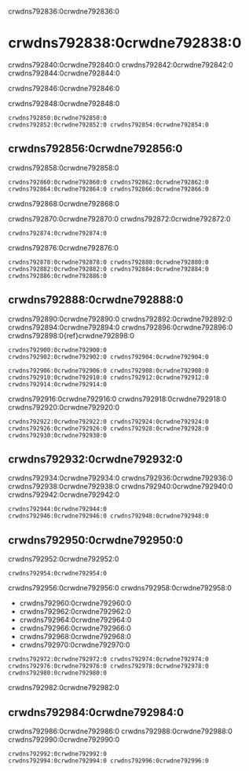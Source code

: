 crwdns792836:0crwdne792836:0
# crwdns792838:0crwdne792838:0

crwdns792840:0crwdne792840:0 crwdns792842:0crwdne792842:0 crwdns792844:0crwdne792844:0

crwdns792846:0crwdne792846:0

crwdns792848:0crwdne792848:0

```{figure} ../../figures/gifs/cffinit-0.gif
crwdns792850:0crwdne792850:0
crwdns792852:0crwdne792852:0 crwdns792854:0crwdne792854:0
```

## crwdns792856:0crwdne792856:0

crwdns792858:0crwdne792858:0

```{figure} ../../figures/gifs/cffinit-1.gif
crwdns792860:0crwdne792860:0 crwdns792862:0crwdne792862:0
crwdns792864:0crwdne792864:0 crwdns792866:0crwdne792866:0
```

crwdns792868:0crwdne792868:0

crwdns792870:0crwdne792870:0 crwdns792872:0crwdne792872:0

```{note}
crwdns792874:0crwdne792874:0
```

crwdns792876:0crwdne792876:0

```{figure} ../../figures/gifs/cffinit-1-filled.gif
crwdns792878:0crwdne792878:0 crwdns792880:0crwdne792880:0
crwdns792882:0crwdne792882:0 crwdns792884:0crwdne792884:0 crwdns792886:0crwdne792886:0
```

## crwdns792888:0crwdne792888:0

crwdns792890:0crwdne792890:0 crwdns792892:0crwdne792892:0 crwdns792894:0crwdne792894:0 crwdns792896:0crwdne792896:0 crwdns792898:0{ref}crwdne792898:0

```{figure} ../../figures/gifs/cffinit-2.gif
crwdns792900:0crwdne792900:0
crwdns792902:0crwdne792902:0 crwdns792904:0crwdne792904:0
```

```{figure} ../../figures/gifs/cffinit-2-add-author.gif
crwdns792906:0crwdne792906:0 crwdns792908:0crwdne792908:0
crwdns792910:0crwdne792910:0 crwdns792912:0crwdne792912:0 crwdns792914:0crwdne792914:0
```

crwdns792916:0crwdne792916:0 crwdns792918:0crwdne792918:0 crwdns792920:0crwdne792920:0

```{figure} ../../figures/gifs/cffinit-2-filled.gif
crwdns792922:0crwdne792922:0 crwdns792924:0crwdne792924:0
crwdns792926:0crwdne792926:0 crwdns792928:0crwdne792928:0 crwdns792930:0crwdne792930:0
```

## crwdns792932:0crwdne792932:0

crwdns792934:0crwdne792934:0 crwdns792936:0crwdne792936:0 crwdns792938:0crwdne792938:0 crwdns792940:0crwdne792940:0 crwdns792942:0crwdne792942:0

```{figure} ../../figures/gifs/cffinit-3.gif
crwdns792944:0crwdne792944:0
crwdns792946:0crwdne792946:0 crwdns792948:0crwdne792948:0
```

## crwdns792950:0crwdne792950:0

crwdns792952:0crwdne792952:0

```{note}
crwdns792954:0crwdne792954:0
```

crwdns792956:0crwdne792956:0 crwdns792958:0crwdne792958:0
- crwdns792960:0crwdne792960:0
- crwdns792962:0crwdne792962:0
- crwdns792964:0crwdne792964:0
- crwdns792966:0crwdne792966:0
- crwdns792968:0crwdne792968:0
- crwdns792970:0crwdne792970:0

```{figure} ../../figures/gifs/cffinit-3-advanced.gif
crwdns792972:0crwdne792972:0 crwdns792974:0crwdne792974:0
crwdns792976:0crwdne792976:0 crwdns792978:0crwdne792978:0 crwdns792980:0crwdne792980:0
```

crwdns792982:0crwdne792982:0

## crwdns792984:0crwdne792984:0

crwdns792986:0crwdne792986:0 crwdns792988:0crwdne792988:0 crwdns792990:0crwdne792990:0

```{figure} ../../figures/gifs/cffinit-final.gif
crwdns792992:0crwdne792992:0
crwdns792994:0crwdne792994:0 crwdns792996:0crwdne792996:0
```
